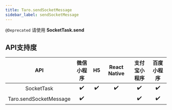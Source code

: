 ```yaml
---
title: Taro.sendSocketMessage
sidebar_label: sendSocketMessage
---
```



`@Deprecated` 请使用 **SocketTask.send**



## API支持度


| API | 微信小程序 | H5 | React Native | 支付宝小程序 | 百度小程序 |
| :-: | :-: | :-: | :-: | :-: | :-: |
| SocketTask | ✔️ | ✔️ | ✔️ | ✔️ | ✔️ |
| Taro.sendSocketMessage | ✔️ |  |  | ✔️ | ✔️ |


